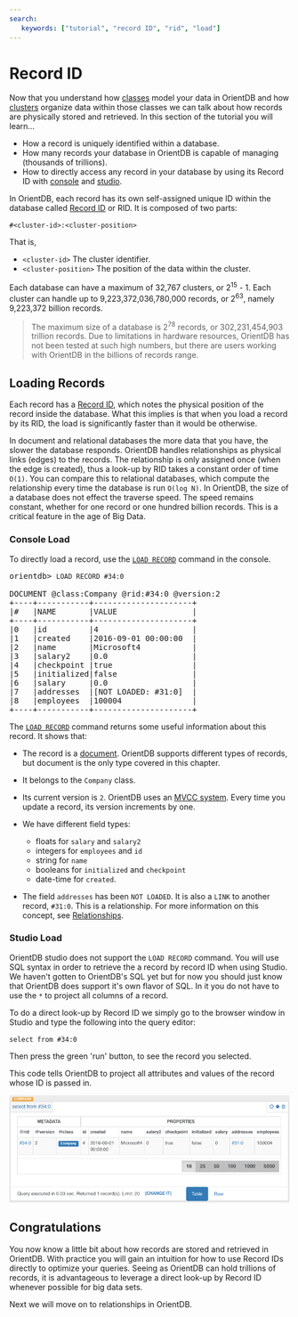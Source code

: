```yaml
---
search:
   keywords: ["tutorial", "record ID", "rid", "load"]
---
```



<!-- last modified 2016-09-01 Matt -->

# Record ID

Now that you understand how [classes](Tutorial-Classes.md) model your data in OrientDB and how [clusters](Tutorial-Clusters.md) organize data within those classes we can talk about how records are physically stored and retrieved. In this section of the tutorial you will learn...
- How a record is uniquely identified within a database. 
- How many records your database in OrientDB is capable of managing (thousands of trillions). 
- How to directly access any record in your database by using its Record ID with [console](Tutorial-Run-the-console.md) and [studio](Tutorial-Run-the-studio.md).

In OrientDB, each record has its own self-assigned unique ID within the database called [Record ID](Concepts.md#wiki-RecordID) or RID. It is composed of two parts:

```
#<cluster-id>:<cluster-position>
```

That is,

- `<cluster-id>` The cluster identifier.
- `<cluster-position>` The position of the data within the cluster.

Each database can have a maximum of 32,767 clusters, or 2<sup>15</sup> - 1.  Each cluster can handle up to 9,223,372,036,780,000 records, or 2<sup>63</sup>, namely 9,223,372 billion records.

> The maximum size of a database is 2<sup>78</sup> records, or 302,231,454,903 trillion records.  Due to limitations in hardware resources, OrientDB has not been tested at such high numbers, but there are users working with OrientDB in the billions of records range.

## Loading Records

Each record has a [Record ID](Concepts.md#RecordID), which notes the physical position of the record inside the database. What this implies is that when you load a record by its RID, the load is significantly faster than it would be otherwise.

In document and relational databases the more data that you have, the slower the database responds. OrientDB handles relationships as physical links (edges) to the records. The relationship is only assigned once (when the edge is created), thus a look-up by RID takes a constant order of time `O(1)`. You can compare this to relational databases, which compute the relationship every time the database is run `O(log N)`.  In OrientDB, the size of a database does not effect the traverse speed. The speed remains constant, whether for one record or one hundred billion records. This is a critical feature in the age of Big Data.

### Console Load

To directly load a record, use the [`LOAD RECORD`](console/Console-Command-Load-Record.md) command in the console.

<pre>
orientdb> <code class="lang-sql userinput">LOAD RECORD #34:0</code>

DOCUMENT @class:Company @rid:#34:0 @version:2
+----+-----------+---------------------+
|#   |NAME       |VALUE                |
+----+-----------+---------------------+
|0   |id         |4                    |
|1   |created    |2016-09-01 00:00:00  |
|2   |name       |Microsoft4           |
|3   |salary2    |0.0                  |
|4   |checkpoint |true                 |
|5   |initialized|false                |
|6   |salary     |0.0                  |
|7   |addresses  |[NOT LOADED: #31:0]  |
|8   |employees  |100004               |
+----+-----------+---------------------+
</pre>

The [`LOAD RECORD`](console/Console-Command-Load-Record.md) command returns some useful information about this record. It shows that:

- The record is a [document](Concepts.md#document). OrientDB supports different types of records, but document is the only type covered in this chapter.

- It belongs to the `Company` class.

- Its current version is `2`. OrientDB uses an [MVCC system](internals/Transactions.md#Optimistic-Transaction).  Every time you update a record, its version increments by one.

- We have different field types: 
   - floats for `salary` and `salary2`
   - integers for `employees` and `id`
   - string for `name` 
   - booleans for `initialized` and `checkpoint`
   - date-time for `created`.

- The field `addresses` has been `NOT LOADED`. It is also a `LINK` to another record, `#31:0`.  This is a relationship. For more information on this concept, see [Relationships](Tutorial-Relationships.md).  

### Studio Load

OrientDB studio does not support the `LOAD RECORD` command. You will use SQL syntax in order to retrieve the a record by record ID when using Studio. We haven't gotten to OrientDB's SQL yet but for now you should just know that OrientDB does support it's own flavor of SQL. In it you do not have to use the `*` to project all columns of a record. 

To do a direct look-up by Record ID we simply go to the browser window in Studio and type the following into the query editor:

<pre>
<code class="lang-sql userinput">select from #34:0</code>
</pre>

Then press the green 'run' button, to see the record you selected.

This code tells OrientDB to project all attributes and values of the record whose ID is passed in. 

![selectFromRecordID](images/tutorial-select-from-rid.png)

## Congratulations

You now know a little bit about how records are stored and retrieved in OrientDB. With practice you will gain an intuition for how to use Record IDs directly to optimize your queries. Seeing as OrientDB can hold trillions of records, it is advantageous to leverage a direct look-up by Record ID whenever possible for big data sets.

Next we will move on to relationships in OrientDB.
